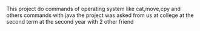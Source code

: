 This project do commands of operating system like cat,move,cpy and others commands with java 
the project was asked from us at college at the second term at the second year with 2 other friend 
